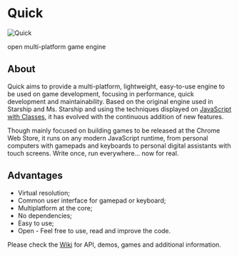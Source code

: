 Quick
=====
![Quick](http://dgsprb.github.io/games/quick.png)

open multi-platform game engine

## About
Quick aims to provide a multi-platform, lightweight, easy-to-use engine to be used on game development, focusing in performance, quick development and maintainability. Based on the original engine used in Starship and Ms. Starship and using the techniques displayed on [JavaScript with Classes](http://dgsprb.github.io/JavaScriptwithClasses.pdf), it has evolved with the continuous addition of new features.

Though mainly focused on building games to be released at the Chrome Web Store, it runs on any modern JavaScript runtime, from personal computers with gamepads and keyboards to personal digital assistants with touch screens. Write once, run everywhere... now for real.

## Advantages
  * Virtual resolution;
  * Common user interface for gamepad or keyboard;
  * Multiplatform at the core;
  * No dependencies;
  * Easy to use;
  * Open - Feel free to use, read and improve the code.

Please check the [Wiki](https://github.com/dgsprb/quick/wiki) for API, demos, games and additional information.
